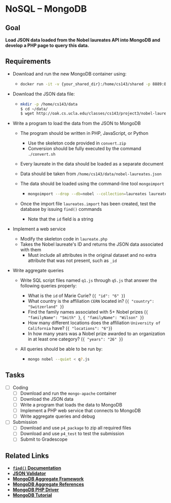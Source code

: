 # NoSQL – MongoDB

## Goal

**Load JSON data loaded from the Nobel laureates API into MongoDB and develop a PHP page to query this data.**

## Requirements

- Download and run the new MongoDB container using:

  - ```bash
    docker run -it -v {your_shared_dir}:/home/cs143/shared -p 8889:80 --name mongo-apache junghoo/mongo-apache
    ```

- Download the JSON data file:

  - ```bash
    mkdir -p /home/cs143/data
    $ cd ~/data/
    $ wget http://oak.cs.ucla.edu/classes/cs143/project3/nobel-laureates.json
    ```

- Write a program to load the data from the JSON to MongoDB

  - The program should be written in PHP, JavaScript, or Python

    - Use the skeleton code provided in `convert.zip`
    - Conversion should be fully executed by the command `./convert.sh`

  - Every laureate in the data should be loaded as a separate document

  - Data should be taken from `/home/cs143/data/nobel-laureates.json`

  - The data should be loaded using the command-line tool `mongoimport`

    - ```bash
      mongoimport --drop --db=nobel --collection=laureates laureates.import
      ```

  - Once the import file `laureates.import` has been created, test the database by issuing `find()` commands

    - Note that the `id` field is a string

- Implement a web service

  - Modify the skeleton code in `laureate.php`
  - Takes the Nobel laureate's ID and returns the JSON data associated with them
    - Must include all attributes in the original dataset and no extra attribute that was not present, such as `_id`

- Write aggregate queries

  - Write SQL script files named `q1.js` through `q5.js` that answer the following queries properly:

    - What is the `id` of Marie Curie? (`{ "id": "6" }`)
    - What country is the affiliation `CERN` located in? (`{ "country": "Switzerland" }`)
    - Find the family names associated with 5+ Nobel prizes (`{ "familyName": "Smith" }`, `{ "familyName": "Wilson" }`)
    - How many different locations does the affiliation `University of California` have? (`{ "locations": "6"}`)
    - In how many years was a Nobel prize awarded to an organization in at least one category? (`{ "years": "26" }`)

  - All queries should be able to be run by:

    - ```bash
      mongo nobel --quiet < q?.js
      ```

      

## Tasks

- [ ] Coding
  - [ ] Download and run the `mongo-apache` container
  - [ ] Download the JSON data
  - [ ] Write a program that loads the data to MongoDB
  - [ ] Implement a PHP web service that connects to MongoDB
  - [ ] Write aggregate queries and debug
- [ ] Submission
  - [ ] Download and use `p4_package` to zip all required files
  - [ ]  Download and use `p4_test` to test the submission
  - [ ] Submit to Gradescope

## Related Links

- **[`find()` Documentation](https://docs.mongodb.com/v4.4/tutorial/query-documents/)**
- **[JSON Validator](https://jsonlint.com/)**
- **[MongoDB Aggregate Framework](https://studio3t.com/knowledge-base/articles/mongodb-aggregation-framework/)**
- **[MongoDB Aggregate References](https://docs.mongodb.com/v4.4/reference/aggregation/)**
- **[MongoDB PHP Driver](https://oak.cs.ucla.edu/classes/cs143/project4/php-mongodb.html)**
- **[MongoDB Tutorial](https://www.tutorialspoint.com/mongodb/index.htm)**